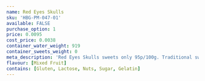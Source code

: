 ```yaml
---
name: Red Eyes Skulls
sku: 'HBG-PM-047-01'
available: FALSE
purchase_option: 1
price: 0.0095
cost_price: 0.0038
container_water_weight: 919
container_sweets_weight: 0
meta_description: 'Red Eyes Skulls sweets only 95p/100g. Traditional sweets and more at Humbugs Confectionery Store. Specialists in satisfying your sweet tooth!'
flavour: [Mixed Fruit]
contains: [Gluten, Lactose, Nuts, Sugar, Gelatin]
---
```

